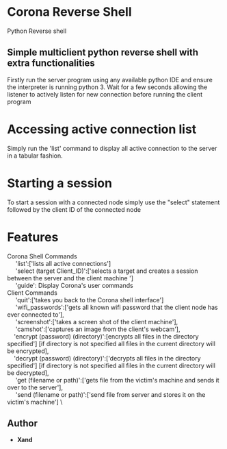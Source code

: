 # Corona Reverse Shell

Python Reverse shell

## Simple multiclient python reverse shell with extra functionalities

Firstly run the server program using any available python IDE and ensure the interpreter is running python 3. 
Wait for a few seconds allowing the listener to actively listen for new connection before running the client program


# Accessing active connection list 

Simply run the 'list' command to display all active connection to the server in a tabular fashion. 


# Starting a session 

To start a session with a connected node simply use the "select" statement followed by the client ID of the connected node


# Features 
   Corona Shell Commands \
&nbsp;&nbsp;&nbsp;&nbsp;               'list':['lists all active connections'] \
&nbsp;&nbsp;&nbsp;&nbsp;               'select (target Client_ID)':['selects a target and creates a session between the server and the client machine '] \
&nbsp;&nbsp;&nbsp;&nbsp;               'guide': Display Corona's user commands \
      Client Commands \
&nbsp;&nbsp;&nbsp;&nbsp;              'quit':['takes you back to the Corona shell interface'] \
&nbsp;&nbsp;&nbsp;&nbsp;              'wifi_passwords':['gets all known wifi password that the client node has ever connected to'], \
 &nbsp;&nbsp;&nbsp;&nbsp;             'screenshot':['takes a screen shot of the client machine'], \
 &nbsp;&nbsp;&nbsp;&nbsp;             'camshot':['captures an image from the client's webcam'], \
 &nbsp;&nbsp;&nbsp;             'encrypt (password) (directory)':[encrypts all files in the directory specified'] [if directory is not specified all files in the current directory will be encrypted], \
&nbsp;&nbsp;&nbsp;              'decrypt (password) (directory)':['decrypts all files in the directory specified'] [if directory is not specified all files in the current directory will be decrypted], \
&nbsp;&nbsp;&nbsp;&nbsp;              'get (filename or path)':['gets file from the victim's machine and sends it over to the server'], \
&nbsp;&nbsp;&nbsp;&nbsp;              'send (filename or path)':['send file from server and stores it on the victim's machine'] \


## Author

* **Xand**
